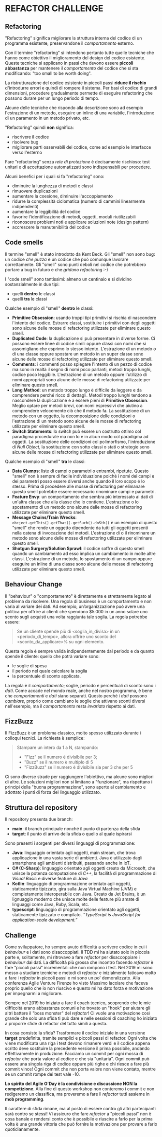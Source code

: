 # REFACTOR CHALLENGE

## Refactoring
"Refactoring" significa migliorare la struttura interna del codice di un programma esistente, preservandone il _comportamento_ esterno.

Con il termine "refactoring" si intendono pertanto  tutte quelle tecniche che hanno come obiettivo il miglioramento del design del codice esistente. Queste tecniche si applicano in passi che devono essere **piccoli abbastanza** per mantenere il _comportamento_ del codice che si sta modificando: "too small to be worth doing". 

La ristrutturazione del codice esistente in piccoli passi **riduce il rischio** d'introdurre errori e quindi di rompere il sistema. Per basi di codice di grandi dimensioni, procedere gradualmente permette di eseguire refactoring che possono durare per un lungo periodo di tempo.

Alcune delle tecniche che rispondo alla descrizione sono ad esempio l'estrazione di un metodo, eseguire un inline di una variabile, l'introduzione di un paramento in un metodo privato, etc.

"Refactoring" quindi **non** significa:
- riscrivere il codice
- risolvere bug
- migliorare parti osservabili del codice, come ad esempio le interfacce verso l'esterno

Fare "refactoring" senza _rete di protezione_ è decisamente rischioso: test unitari e di accettazione automatizzati sono indispensabili per procedere.

Alcuni benefici per i quali si fa "refactoring" sono:
- diminuire la lunghezza di metodi e classi
- rimuovere duplicazioni
- aumentare la coesione, diminuire l'accoppiamento
- ridurre la complessità ciclomatica (numero di cammini linearmente indipendenti)
- aumentare la leggibilità del codice
- favorire l'identificazione di metodi, oggetti, moduli riutilizzabili
- riconoscere problemi noti e applicare soluzioni note (design pattern)
- accrescere la manutenibilità del codice

## Code smells
Il termine "smell" è stato introdotto da Kent Beck. Gli "smell" non sono bug: un codice _che puzza_ è un codice che può comunque lavorare correttamente. Gli "smell" sono punti deboli nel codice che potrebbero portare a bug in futuro e che _gridano refactoring_ :-)

I "code smell" sono tantissimi: almeno un centinaio e si dividino sostanzialmente in due tipi:
- quelli **dentro** le classi
- quelli **tra** le classi 

Qualche esempio di "smell" **dentro** le classi:
- **Primitive Obsession**: usando troppi tipi primitivi si rischia di nascondere l'intento del codice. Estrarre classi, sostituire i primitivi con degli oggetti sono alcune delle mosse di refactoring utilizzate per eliminare questo smell.
- **Duplicated Code**: la duplicazione si può presentare in diverse forme. Ci possono essere linee di codice simili oppure classi con nomi che si assomigliano che esprimo lo stesso intento. L'estrazione di un metodo o di una classe oppure spostare un metodo in un super classe sono alcune delle mosse di refactoring utilizzate per eliminare questo smell.
- **Comments**: i commenti posso spiegare l'intento di un pezzo di codice ma sono in realtà il segno di nomi poco parlanti, metodi troppo lunghi, codice poco leggibile. L'estrazione di un metodo oppure l'utilizzo di nomi appropriati sono alcune delle mosse di refactoring utilizzate per eliminare questo smell.
- **Long Method**: un metodo troppo lungo è difficile da leggere e da comprendere perché ricco di dettagli. Metodi troppo lunghi tendono a nascondere la duplicazione e a essere pieni di **Primitive Obsession**. Meglio optare per metodi brevi, con nomi espressivi che aiutino a comprendere velocemente ciò che il metodo fa. La sostituzione di un metodo con un oggetto, la decomposizione delle condizioni o l'estrazione di un metodo sono alcune delle mosse di refactoring utilizzate per eliminare questo smell.
- **Switch Statements**: lo switch può essere un costrutto ottimo col paradigma procedurale ma non lo è in alcun modo col paradigma ad oggetti. La sostituzione delle condizioni col polimorfismo, l'introduzione di _Null Object_, la sostituzione con sotto classi o stati o strategie sono alcune delle mosse di refactoring utilizzate per eliminare questo smell.

Qualche esempio di "smell" **tra** le classi:
- **Data Clumps**: liste di campi o parametri o entrambi, ripetute. Questo "smell" non è sempre di facile individuazione poiché i nomi dei campi e dei parametri posso essere diversi anche quando il loro scopo é lo stesso. Prima di procedere alle mosse di refactoring per elimanare questo smell potrebbe essere necessario rinominare campi e parametri.
- **Feature Envy**: un comportamento che sembra più interessato ai dati di un'altra classe che alla classe che lo contiene. L'estrazione o lo spostamento di un metodo ono alcune delle mosse di refactoring utilizzate per eliminare questo smell.
- **Message Chains/Train Wrecks**: `obcject.getThis().getThat().getSuch().doSth()` è un esempio di questo "smell" che rende un oggetto dipendente da tutti gli oggetti presenti nella catena di invocazione dei metodi. L'estrazione di o il rinominare un metodo sono alcune delle mosse di refactoring utilizzate per eliminare questo smell.
- **Shotgun Surgery/Solution Sprawl**: il codice soffre di questo smell quando un cambiamento ad esso implica un cambiamento in molte altre classi. L'estrazione di un metodo, lo spostamento di un campo oppure eseguire un inline di una classe sono alcune delle mosse di refactoring utilizzate per eliminare questo smell.

## Behaviour Change
Il  "behaviour" o "comportamento" è direttamente e strettamente legato al problema da risolvere. Una regola di business è un comportamento e non varia al variare dei dati.
Ad esempio, un’organizzazione può avere una politica per offrire ai clienti che spendono $5.000 in un anno solare uno sconto sugli acquisti una volta raggiunta tale soglia. La regola potrebbe essere:

> Se un cliente spende più di <soglia_in_divisa> in un <periodo_di_tempo>, allora offrire uno sconto del <sconto_da_applicare>% su ogni elemento.

Questa regola è sempre valida indipendentemente dal periodo e da quanto spende il cliente: quello che potrà variare sono:
- le soglie di spesa
- il periodo nel quale calcolare la soglia
- la percentuale di sconto applicata.

La regola è il _comportamento_; soglie, periodo e percentuali di sconto sono i _dati_. Come accade nel mondo reale, anche nel nostro programma, è bene che _comportamenti_ e _dati_ siano separati. Questo perché i _dati_ possono _cambiare_, proprio come cambiano le soglie che attivano sconti diversi nell'esempio, ma il _comportamento_ resta _invariato_ rispetto ai dati.

## FizzBuzz
Il FizzBuzz è un problema classico, molto spesso utilizzato durante i colloqui tecnici.
La richiesta è semplice:

> Stampare un intero da 1 a N, stampando:
> - "Fizz" se il numero è divisibile per 3;
> - "Buzz" se il numero è multiplo di 5
> - "FizzBuzz" se il numero è divisibile sia per 3 che per 5

Ci sono diverse strade per raggiungere l'obiettivo, ma alcune sono migliori di altre.
Le soluzioni migliori non si limitano a "funzionare", ma rispettano i principi della "buona programmazione", sono aperte al cambiamento e adottato i punti di forza del linguaggio utilizzato.

## Struttura del repository
Il repository presenta due branch:
- **main**: il branch principale nonché il punto di partenza della sfida
- **target**: il punto di arrivo della sfida o quello al quale ispirarsi

Sono presenti i sorgenti per diversi linguaggi di programmazione:
- **Java**: linguaggio orientato agli oggetti, main stream, che trova applicazione in una vasta serie di ambienti. Java è utilizzato dagli smartphone agli ambienti distribuiti, passando anche in IoT.
- **C# (C-Sharp)**: linguaggio orientato agli oggetti creato da Microsoft, che unisce la potenza computazione di *C++*, la facilità di programmazione di *Visual Basic* e diverse feature di *Java*
- **Kotlin**: linguaggio di programmazione orientato agli oggetti, staticamente tipizzato, gira sulla Java Virtual Machine (JVM) e completamente interoperabile con Java. Creato da Jet Brains, è un lignuaggio moderno che unisce molte delle feature più amate di linguaggi come Java, Ruby, Scala, etc.
- **typescript**: linguaggio di programmazione orientato agli oggetti, staticamente tipizzato e compilato. *“TypeScript is JavaScript for application-scale development.”*

## Challenge
Come sviluppatore, ho sempre avuto difficoltà a scrivere codice in cui i _behaviour_ e i dati sono disaccoppiati. Il TDD mi ha aiutato solo in piccola parte e, solitamente, mi ritrovavo a fare _refactor_ per disaccoppiare i _behaviour_ dai dati.
La difficoltà più grossa che incontro facendo _refactor_ è fare "piccoli passi" incrementali che non rompono i test. Nel 2019 mi sono messo a studiare tecniche e metodi di _refactor_ e inizialmente faticavo molto a fare i _refactor_ in piccoli passi e mi sono un po' demoralizzato. Alla conferenza Agile Venture Firenze ho visto Massimo Iacolare che faceva proprio quello che io non riuscivo e questo mi ha dato forza e motivazione per impegnarmi a migliorare.

Sempre nel 2019 ho iniziato a fare il coach tecnico, scoprendo che le mie difficoltà erano abbastanza comuni e ho trovato un "hook" per aiutare gli altri battere il "boss monster" del _refactor_! Ci vuole una motivazione così grande che solo una sfida ti può dare e nelle sessioni di coaching ho iniziato a proporre sfide di refactor del tutto simili a questa.

In cosa consiste la sfida?
Trasformare il codice iniziale in una versione __target__ predefinita, tramite semplici e piccoli passi di refactor. Ogni volta che viene modificata una riga i test devono rimanere verdi e il codice appena scritto deve sostituire la precedente versione il prima possibile, andando effettivamente in produzione. Facciamo un commit per ogni mossa di _refactor_ che porta valore al codice e che sia "unitaria". Ogni commit può essere una singola riga di codice oppure più righe e chi riesce a fare più commit vince! Ogni commit che non porta valore non viene contato, mentre se un commit rompe dei test vale -10.

__Lo spirito del Agile O'Day è la condivisione e discussione NON la competizione__. Alla fine di questo workshop non conteremo i commit e non redigeremo un classifica, ma proveremo a fare il _refactor_ tutti assieme in __mob programming__.

Il carattere di sfida rimane, ma al posto di essere contro gli altri partecipanti sarà contro se stessi! Vi assicuro che fare _refactor_ a "piccoli passi" non è cosa banale e rendersi conto che è possibile e riuscire a farlo per la prima volta è una grande vittoria che può fornire la motivazione per provare a farlo quotidianamente.
